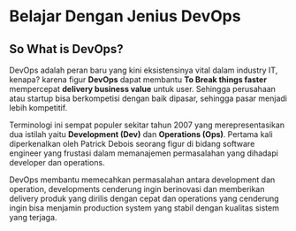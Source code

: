 # Belajar Dengan Jenius DevOps

## So What is DevOps?

DevOps adalah peran baru yang kini eksistensinya vital dalam industry IT, kenapa? karena figur **DevOps** dapat membantu **To Break things faster** mempercepat **delivery business value** untuk user. Sehingga perusahaan atau startup bisa berkompetisi dengan baik dipasar, sehingga pasar menjadi lebih kompetitif. 

Terminologi ini sempat populer sekitar tahun 2007 yang merepresentasikan dua istilah yaitu **Development (Dev)** dan **Operations (Ops)**. Pertama kali diperkenalkan oleh Patrick Debois seorang figur di bidang software engineer yang frustasi dalam memanajemen permasalahan yang dihadapi developer dan operations.

DevOps membantu memecahkan permasalahan antara development dan operation, developments cenderung ingin berinovasi dan memberikan delivery produk yang dirilis dengan cepat dan operations yang cenderung ingin bisa menjamin production system yang stabil dengan kualitas sistem yang terjaga.



